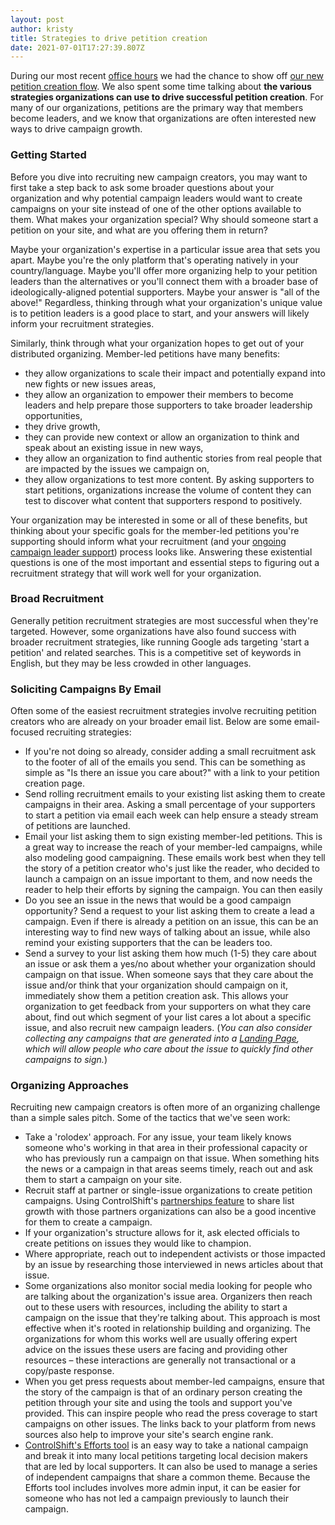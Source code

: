 ```yaml
---
layout: post
author: kristy
title: Strategies to drive petition creation
date: 2021-07-01T17:27:39.807Z
---
```

During our most recent [office hours](https://youtu.be/wgRZwn2widA) we had the chance to show off [our new petition creation flow](https://www.controlshiftlabs.com/2021/06/28/petition-creation-reloaded.html). We also spent some time talking about **the various strategies organizations can use to drive successful petition creation**. For many of our organizations, petitions are the primary way that members become leaders, and we know that organizations are often interested new ways to drive campaign growth.

### Getting Started

Before you dive into recruiting new campaign creators, you may want to first take a step back to ask some broader questions about your organization and why potential campaign leaders would want to create campaigns on your site instead of one of the other options available to them. What makes your organization special? Why should someone start a petition on your site, and what are you offering them in return? 

Maybe your organization's expertise in a particular issue area that sets you apart. Maybe you're the only platform that's operating natively in your country/language. Maybe you'll offer more organizing help to your petition leaders than the alternatives or you'll connect them with a broader base of ideologically-aligned potential supporters. Maybe your answer is "all of the above!" Regardless, thinking through what your organization's unique value is to petition leaders is a good place to start, and your answers will likely inform your recruitment strategies.

Similarly, think through what your organization hopes to get out of your distributed organizing. Member-led petitions have many benefits: 

* they allow organizations to scale their impact and potentially expand into new fights or new issues areas,
* they allow an organization to empower their members to become leaders and help prepare those supporters to take broader leadership opportunities,
* they drive growth, 
* they can provide new context or allow an organization to think and speak about an existing issue in new ways, 
* they allow an organization to find authentic stories from real people that are impacted by the issues we campaign on,
* they allow organizations to test more content. By asking supporters to start petitions, organizations increase the volume of content they can test to discover what content that supporters respond to positively.

Your organization may be interested in some or all of these benefits, but thinking about your specific goals for the member-led petitions you're supporting should inform what your recruitment (and your [ongoing campaign leader support](https://www.controlshiftlabs.com/resources/getting-started-with-distributed-organizing-petitions)) process looks like. Answering these existential questions is one of the most important and essential steps to figuring out a recruitment strategy that will work well for your organization.

### Broad Recruitment

Generally petition recruitment strategies are most successful when they're targeted. However, some organizations have also found success with broader recruitment strategies, like running Google ads targeting 'start a petition' and related searches. This is a competitive set of keywords in English, but they may be less crowded in other languages.

### Soliciting Campaigns By Email

Often some of the easiest recruitment strategies involve recruiting petition creators who are already on your broader email list. Below are some email-focused recruiting strategies: 

* If you're not doing so already, consider adding a small recruitment ask to the footer of all of the emails you send. This can be something as simple as "Is there an issue you care about?" with a link to your petition creation page.
* Send rolling recruitment emails to your existing list asking them to create campaigns in their area. Asking a small percentage of your supporters to start a petition via email each week can help ensure a steady stream of petitions are launched. 
* Email your list asking them to sign existing member-led petitions. This is a great way to increase the reach of your member-led campaigns, while also modeling good campaigning. These emails work best when they tell the story of a petition creator who's just like the reader, who decided to launch a campaign on an issue important to them, and now needs the reader to help their efforts by signing the campaign. You can then easily 
* Do you see an issue in the news that would be a good campaign opportunity? Send a request to your list asking them to create a lead a campaign. Even if there is already a petition on an issue, this can be an interesting way to find new ways of talking about an issue, while also remind your existing supporters that the can be leaders too.
* Send a survey to your list asking them how much (1-5) they care about an issue or ask them a yes/no about whether your organization should campaign on that issue. When someone says that they care about the issue and/or think that your organization should campaign on it, immediately show them a petition creation ask. This allows your organization to get feedback from your supporters on what they care about, find out which segment of your list cares a lot about a specific issue, and also recruit new campaign leaders.  (*You can also consider collecting any campaigns that are generated into a [Landing Page](https://support.controlshiftlabs.com/hc/en-us/sections/206288068-Landing-Pages), which will allow people who care about the issue to quickly find other campaigns to sign.*)

### Organizing Approaches

Recruiting new campaign creators is often more of an organizing challenge than a simple sales pitch. Some of the tactics that we've seen work:

* Take a 'rolodex' approach. For any issue, your team likely knows someone who's working in that area in their professional capacity or who has previously run a campaign on that issue. When something hits the news or a campaign in that areas seems timely, reach out and ask them to start a campaign on your site.
* Recruit staff at partner or single-issue organizations to create petition campaigns. Using ControlShift's [partnerships feature](https://support.controlshiftlabs.com/hc/en-us/sections/200613037-Partnerships) to share list growth with those partners organizations can also be a good incentive for them to create a campaign. 
* If your organization's structure allows for it, ask elected officials to create petitions on issues they would like to champion.
* Where appropriate, reach out to independent activists or those impacted by an issue by researching those interviewed in news articles about that issue. 
* Some organizations also monitor social media looking for people who are talking about the organization's issue area. Organizers then reach out to these users with resources, including the ability to start a campaign on the issue that they're talking about. This approach is most effective when it's rooted in relationship building and organizing. The organizations for whom this works well are usually offering expert advice on the issues these users are facing and providing other resources – these interactions are generally not transactional or a copy/paste response. 
* When you get press requests about member-led campaigns, ensure that the story of the campaign is that  of an ordinary person creating the petition through your site and using the tools and support you've provided. This can inspire people who read the press coverage to start campaigns on other issues. The links back to your platform from news sources also help to improve your site's search engine rank.
* [ControlShift's Efforts tool](https://www.controlshiftlabs.com/feature/campaigns/efforts/) is an easy way to take a national campaign and break it into many local petitions targeting local decision makers that are led by local supporters. It can also be used to manage a series of independent campaigns that share a common theme. Because the Efforts tool includes involves more admin input, it can be easier for someone who has not led a campaign previously to launch their campaign. 